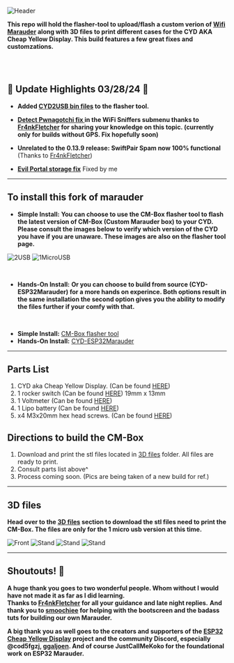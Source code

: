 ![Header](Images/cmheader.png)
<br>



  <b>This repo will hold the flasher-tool to upload/flash a custom verion of <a href=hhttps://github.com/justcallmekoko/ESP32Marauder/wiki/about>Wifi Marauder</a> along with 3D files to print different cases for the CYD AKA Cheap Yellow Display. This build features a few great fixes and customzations.</b> 
  
  
  <br>
  <br>
  
## 🌟 Update Highlights 03/28/24 🌟
- **Added <a href=https://github.com/ATOMNFT/CM-Box/tree/main/web>CYD2USB bin files</a> to the flasher tool.**
- **<a href=https://github.com/Fr4nkFletcher/ESP32-Marauder-Cheap-Yellow-Display/blob/master/screenshots/pwn2.jpg>Detect Pwnagotchi fix </a> in the WiFi Sniffers submenu thanks to <a href=https://github.com/Fr4nkFletcher>Fr4nkFletcher</a> for sharing your knowledge on this topic. (currently only for builds without GPS. Fix hopefully soon)**

- **Unrelated to the 0.13.9 release: SwiftPair Spam now 100% functional** (Thanks to <a href=https://github.com/Fr4nkFletcher>Fr4nkFletcher</a>)

- **<a href=https://github.com/ATOMNFT/CYD-ESP32Marauder/tree/master/Evil%20Portal%20Stuff>Evil Portal storage fix</a>** Fixed by me

<hr>

## To install this fork of marauder
 - **Simple Install:** <b>You can choose to use the CM-Box flasher tool to flash the latest version of CM-Box (Custom Marauder box) to your CYD.
 Please consult the images below to verify which version of the CYD you have if you are unaware. These images are also on the flasher tool page.</b>

![2USB](Images/back2usb.png) ![1MicroUSB](Images/back1usb.png)


<br>
 
 - **Hands-On Install:** <b>Or you can choose to build from source (CYD-ESP32Marauder) for a more hands on experince. Both options result in the same installation the second option gives you the ability to modify the files further if your comfy with that.</b> 
 
 <br>
 
   - **Simple Install:** <a href=https://atomnft.github.io/CM-Box/flash0.html>CM-Box flasher tool</a>
   - **Hands-On Install:** <a href=https://github.com/ATOMNFT/CYD-ESP32Marauder>CYD-ESP32Marauder</a>
  
 <hr>

## Parts List
1. CYD aka Cheap Yellow Display. (Can be found <a href=https://shorturl.at/GJKY4>HERE</a>)
2. 1 rocker switch (Can be found <a href=https://shorturl.at/oABL4>HERE</a>) 19mm x 13mm
3. 1 Voltmeter (Can be found <a href=https://shorturl.at/djHY5>HERE</a>)
4. 1 Lipo battery (Can be found <a href=https://rb.gy/8q9c45>HERE</a>)
5. x4 M3x20mm hex head screws. (Can be found <a href=https://rb.gy/lb1ewo>HERE</a>)
  
## Directions to build the CM-Box
 1. Download and print the stl files located in <a href=https://github.com/ATOMNFT/CM-Box/tree/main/STL%20Files>3D files</a> folder. All files are ready to print.
 2. Consult parts list above^
 3. Process coming soon. (Pics are being taken of a new build for ref.)
  
 <hr>
  
## 3D files
  <b>Head over to the <a href=https://github.com/ATOMNFT/CM-Box/tree/main/STL%20Files>3D files</a> section to download the stl files need to print the CM-Box. The files are only for the 1 micro usb version at this time.</b>
  
  ![Front](Images/CMB1.jpg) ![Stand](Images/CMB2.jpg) ![Stand](Images/CMB3.jpg) ![Stand](Images/CMB4.jpg)
  <br>
  <hr>
  
## Shoutouts! 📢
  <b>A huge thank you goes to two wonderful people. Whom without I would have not made it as far as I  did learning.</b> <br>
  <b>Thanks to <a href=https://github.com/Fr4nkFletcher>Fr4nkFletcher</a> for all your guidance and late night replies.</b>
  <b>And thank you to <a href=https://github.com/smoochiee>smoochiee</a> for helping with the bootscreen and the badass tuts for building our own Marauder.</b><br>
  
  <b>A big thank you as well goes to the creators and supporters of the [ESP32 Cheap Yellow Display](https://github.com/witnessmenow/ESP32-Cheap-Yellow-Display) project and the community Discord, especially **@cod5fgzj**, [**ggaljoen**](https://github.com/ggaljoen). And of course JustCallMeKoko for the foundational work on ESP32 Marauder.</b>
  
  
  <br>
  <br>
  
  
  

 